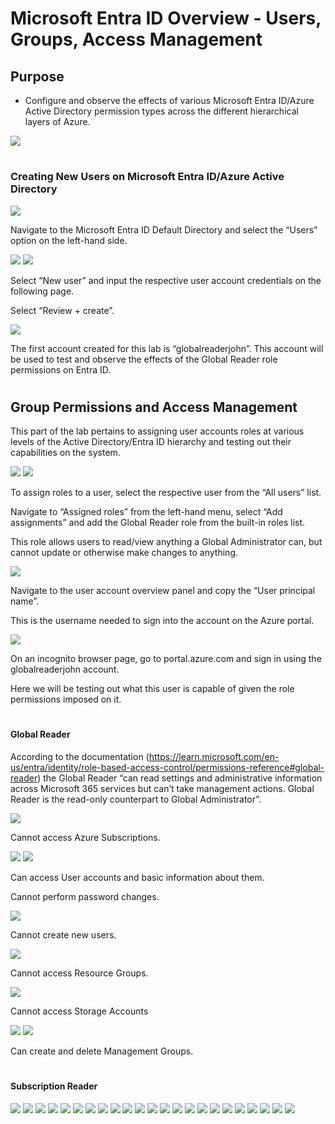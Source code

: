# Microsoft Entra ID Overview - Users, Groups, Access Management

<h2>Purpose</h2>

- Configure and observe the effects of various Microsoft Entra ID/Azure Active Directory permission types across the different hierarchical layers of Azure.

<img src="https://raw.githubusercontent.com/melisaaaaaaaaa-er/Entra-ID-Overview-Images/main/Lab%20overview%20diagram.png"/>

#
<h3>Creating New Users on Microsoft Entra ID/Azure Active Directory</h3>

<img src="https://raw.githubusercontent.com/melisaaaaaaaaa-er/Entra-ID-Overview-Images/main/1.png"/>

Navigate to the Microsoft Entra ID Default Directory and select the “Users” option on the left-hand side.

<img src="https://raw.githubusercontent.com/melisaaaaaaaaa-er/Entra-ID-Overview-Images/main/2.png"/>

<img src="https://raw.githubusercontent.com/melisaaaaaaaaa-er/Entra-ID-Overview-Images/main/3.png"/>

Select “New user” and input the respective user account credentials on the following page. 

Select “Review + create”.

<img src="https://raw.githubusercontent.com/melisaaaaaaaaa-er/Entra-ID-Overview-Images/main/4.png"/>

The first account created for this lab is “globalreaderjohn”. This account will be used to test and observe the effects of the Global Reader role permissions on Entra ID.

#
<h2>Group Permissions and Access Management</h2>

This part of the lab pertains to assigning user accounts roles at various levels of the Active Directory/Entra ID hierarchy and testing out their capabilities on the system.

<img src="https://raw.githubusercontent.com/melisaaaaaaaaa-er/Entra-ID-Overview-Images/main/5.png"/>

<img src="https://raw.githubusercontent.com/melisaaaaaaaaa-er/Entra-ID-Overview-Images/main/6.png"/>

To assign roles to a user, select the respective user from the “All users” list.

Navigate to “Assigned roles” from the left-hand menu, select “Add assignments” and add the Global Reader role from the built-in roles list. 

This role allows users to read/view anything a Global Administrator can, but cannot update or otherwise make changes to anything.

<img src="https://raw.githubusercontent.com/melisaaaaaaaaa-er/Entra-ID-Overview-Images/main/7.png"/>

Navigate to the user account overview panel and copy the “User principal name”. 

This is the username needed to sign into the account on the Azure portal.

<img src="https://raw.githubusercontent.com/melisaaaaaaaaa-er/Entra-ID-Overview-Images/main/8.png"/>

On an incognito browser page, go to portal.azure.com and sign in using the globalreaderjohn account.

Here we will be testing out what this user is capable of given the role permissions imposed on it.

#
<h4>Global Reader</h4>

According to the documentation (https://learn.microsoft.com/en-us/entra/identity/role-based-access-control/permissions-reference#global-reader) the Global Reader “can read settings and administrative information across Microsoft 365 services but can’t take management actions. Global Reader is the read-only counterpart to Global Administrator”.

<img src="https://raw.githubusercontent.com/melisaaaaaaaaa-er/Entra-ID-Overview-Images/main/9.png"/>

Cannot access Azure Subscriptions.

<img src="https://raw.githubusercontent.com/melisaaaaaaaaa-er/Entra-ID-Overview-Images/main/11.png"/>

<img src="https://raw.githubusercontent.com/melisaaaaaaaaa-er/Entra-ID-Overview-Images/main/12.png"/>

Can access User accounts and basic information about them.

Cannot perform password changes.

<img src="https://raw.githubusercontent.com/melisaaaaaaaaa-er/Entra-ID-Overview-Images/main/13.png"/>

Cannot create new users.

<img src="https://raw.githubusercontent.com/melisaaaaaaaaa-er/Entra-ID-Overview-Images/main/14.png"/>

Cannot access Resource Groups.

<img src="https://raw.githubusercontent.com/melisaaaaaaaaa-er/Entra-ID-Overview-Images/main/15.png"/>

Cannot access Storage Accounts

<img src="https://raw.githubusercontent.com/melisaaaaaaaaa-er/Entra-ID-Overview-Images/main/16.png"/>

<img src="https://raw.githubusercontent.com/melisaaaaaaaaa-er/Entra-ID-Overview-Images/main/17.png"/>

Can create and delete Management Groups.

#
<h4>Subscription Reader</h4>

<img src="https://raw.githubusercontent.com/melisaaaaaaaaa-er/Entra-ID-Overview-Images/main/18.png"/>

<img src="https://raw.githubusercontent.com/melisaaaaaaaaa-er/Entra-ID-Overview-Images/main/19.png"/>

<img src="https://raw.githubusercontent.com/melisaaaaaaaaa-er/Entra-ID-Overview-Images/main/20.png"/>

<img src="https://raw.githubusercontent.com/melisaaaaaaaaa-er/Entra-ID-Overview-Images/main/21.png"/>

<img src="https://raw.githubusercontent.com/melisaaaaaaaaa-er/Entra-ID-Overview-Images/main/22.png"/>

<img src="https://raw.githubusercontent.com/melisaaaaaaaaa-er/Entra-ID-Overview-Images/main/23.png"/>

<img src="https://raw.githubusercontent.com/melisaaaaaaaaa-er/Entra-ID-Overview-Images/main/26.png"/>

<img src="https://raw.githubusercontent.com/melisaaaaaaaaa-er/Entra-ID-Overview-Images/main/28.png"/>

<img src="https://raw.githubusercontent.com/melisaaaaaaaaa-er/Entra-ID-Overview-Images/main/24.png"/>

<img src="https://raw.githubusercontent.com/melisaaaaaaaaa-er/Entra-ID-Overview-Images/main/27.png"/>

<img src="https://raw.githubusercontent.com/melisaaaaaaaaa-er/Entra-ID-Overview-Images/main/25.png"/>

<img src="https://raw.githubusercontent.com/melisaaaaaaaaa-er/Entra-ID-Overview-Images/main/29.png"/>

<img src="https://raw.githubusercontent.com/melisaaaaaaaaa-er/Entra-ID-Overview-Images/main/30.png"/>

<img src="https://raw.githubusercontent.com/melisaaaaaaaaa-er/Entra-ID-Overview-Images/main/31.png"/>

<img src="https://raw.githubusercontent.com/melisaaaaaaaaa-er/Entra-ID-Overview-Images/main/32.png"/>

<img src="https://raw.githubusercontent.com/melisaaaaaaaaa-er/Entra-ID-Overview-Images/main/33.png"/>

<img src="https://raw.githubusercontent.com/melisaaaaaaaaa-er/Entra-ID-Overview-Images/main/34.png"/>

<img src="https://raw.githubusercontent.com/melisaaaaaaaaa-er/Entra-ID-Overview-Images/main/35.png"/>

<img src="https://raw.githubusercontent.com/melisaaaaaaaaa-er/Entra-ID-Overview-Images/main/36.png"/>

<img src="https://raw.githubusercontent.com/melisaaaaaaaaa-er/Entra-ID-Overview-Images/main/38.png"/>

<img src="https://raw.githubusercontent.com/melisaaaaaaaaa-er/Entra-ID-Overview-Images/main/40.png"/>

<img src="https://raw.githubusercontent.com/melisaaaaaaaaa-er/Entra-ID-Overview-Images/main/42.png"/>

<img src="https://raw.githubusercontent.com/melisaaaaaaaaa-er/Entra-ID-Overview-Images/main/43.png"/>
